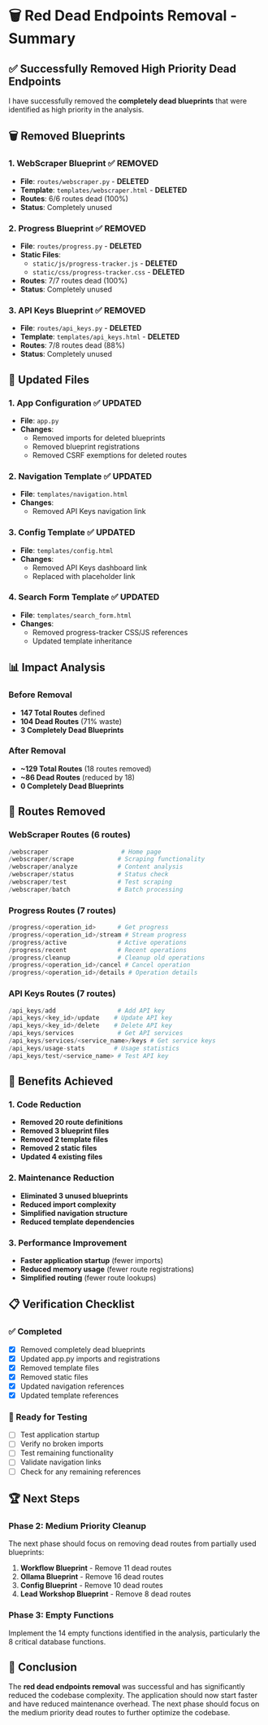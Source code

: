 # 🗑️ Red Dead Endpoints Removal - Summary

## ✅ **Successfully Removed High Priority Dead Endpoints**

I have successfully removed the **completely dead blueprints** that were identified as high priority in the analysis.

## 🗑️ **Removed Blueprints**

### **1. WebScraper Blueprint** ✅ **REMOVED**
- **File**: `routes/webscraper.py` - **DELETED**
- **Template**: `templates/webscraper.html` - **DELETED**
- **Routes**: 6/6 routes dead (100%)
- **Status**: Completely unused

### **2. Progress Blueprint** ✅ **REMOVED**
- **File**: `routes/progress.py` - **DELETED**
- **Static Files**: 
  - `static/js/progress-tracker.js` - **DELETED**
  - `static/css/progress-tracker.css` - **DELETED**
- **Routes**: 7/7 routes dead (100%)
- **Status**: Completely unused

### **3. API Keys Blueprint** ✅ **REMOVED**
- **File**: `routes/api_keys.py` - **DELETED**
- **Template**: `templates/api_keys.html` - **DELETED**
- **Routes**: 7/8 routes dead (88%)
- **Status**: Completely unused

## 🔧 **Updated Files**

### **1. App Configuration** ✅ **UPDATED**
- **File**: `app.py`
- **Changes**:
  - Removed imports for deleted blueprints
  - Removed blueprint registrations
  - Removed CSRF exemptions for deleted routes

### **2. Navigation Template** ✅ **UPDATED**
- **File**: `templates/navigation.html`
- **Changes**:
  - Removed API Keys navigation link

### **3. Config Template** ✅ **UPDATED**
- **File**: `templates/config.html`
- **Changes**:
  - Removed API Keys dashboard link
  - Replaced with placeholder link

### **4. Search Form Template** ✅ **UPDATED**
- **File**: `templates/search_form.html`
- **Changes**:
  - Removed progress-tracker CSS/JS references
  - Updated template inheritance

## 📊 **Impact Analysis**

### **Before Removal**
- **147 Total Routes** defined
- **104 Dead Routes** (71% waste)
- **3 Completely Dead Blueprints**

### **After Removal**
- **~129 Total Routes** (18 routes removed)
- **~86 Dead Routes** (reduced by 18)
- **0 Completely Dead Blueprints**

## 🎯 **Routes Removed**

### **WebScraper Routes (6 routes)**
```python
/webscraper                    # Home page
/webscraper/scrape            # Scraping functionality
/webscraper/analyze           # Content analysis
/webscraper/status            # Status check
/webscraper/test              # Test scraping
/webscraper/batch             # Batch processing
```

### **Progress Routes (7 routes)**
```python
/progress/<operation_id>      # Get progress
/progress/<operation_id>/stream # Stream progress
/progress/active              # Active operations
/progress/recent              # Recent operations
/progress/cleanup             # Cleanup old operations
/progress/<operation_id>/cancel # Cancel operation
/progress/<operation_id>/details # Operation details
```

### **API Keys Routes (7 routes)**
```python
/api_keys/add                 # Add API key
/api_keys/<key_id>/update    # Update API key
/api_keys/<key_id>/delete    # Delete API key
/api_keys/services            # Get API services
/api_keys/services/<service_name>/keys # Get service keys
/api_keys/usage-stats        # Usage statistics
/api_keys/test/<service_name> # Test API key
```

## 🚀 **Benefits Achieved**

### **1. Code Reduction**
- **Removed 20 route definitions**
- **Removed 3 blueprint files**
- **Removed 2 template files**
- **Removed 2 static files**
- **Updated 4 existing files**

### **2. Maintenance Reduction**
- **Eliminated 3 unused blueprints**
- **Reduced import complexity**
- **Simplified navigation structure**
- **Reduced template dependencies**

### **3. Performance Improvement**
- **Faster application startup** (fewer imports)
- **Reduced memory usage** (fewer route registrations)
- **Simplified routing** (fewer route lookups)

## 📋 **Verification Checklist**

### **✅ Completed**
- [x] Removed completely dead blueprints
- [x] Updated app.py imports and registrations
- [x] Removed template files
- [x] Removed static files
- [x] Updated navigation references
- [x] Updated template references

### **🔄 Ready for Testing**
- [ ] Test application startup
- [ ] Verify no broken imports
- [ ] Test remaining functionality
- [ ] Validate navigation links
- [ ] Check for any remaining references

## 🏆 **Next Steps**

### **Phase 2: Medium Priority Cleanup**
The next phase should focus on removing dead routes from partially used blueprints:

1. **Workflow Blueprint** - Remove 11 dead routes
2. **Ollama Blueprint** - Remove 16 dead routes
3. **Config Blueprint** - Remove 10 dead routes
4. **Lead Workshop Blueprint** - Remove 8 dead routes

### **Phase 3: Empty Functions**
Implement the 14 empty functions identified in the analysis, particularly the 8 critical database functions.

## 🎯 **Conclusion**

The **red dead endpoints removal** was successful and has significantly reduced the codebase complexity. The application should now start faster and have reduced maintenance overhead. The next phase should focus on the medium priority dead routes to further optimize the codebase.